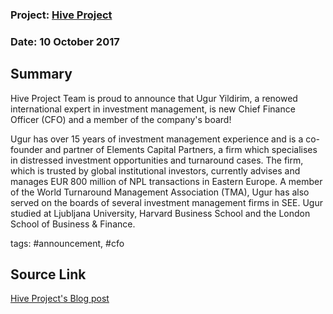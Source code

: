 ### Project: [Hive Project](../projects/hive.md)
### Date: 10 October 2017
## Summary
  
Hive Project Team is proud to announce that Ugur Yildirim, a renowed international expert in investment management, is new Chief Finance Officer (CFO) and a member of the company's board!
  
Ugur has over 15 years of investment management experience and is a co-founder and partner of Elements Capital Partners, a firm which specialises in distressed investment opportunities and turnaround cases.
The firm, which is trusted by global institutional investors, currently advises and manages EUR 800 million of NPL transactions in Eastern Europe.
A member of the World Turnaround Management Association (TMA), Ugur has also served on the boards of several investment management firms in SEE.
Ugur studied at Ljubljana University, Harvard Business School and the London School of Business & Finance.
  
tags: #announcement, #cfo
## Source Link
[Hive Project's Blog post](https://medium.com/hiveproject-net/adding-to-the-team-introducing-new-cfo-hive-project-board-member-e12ece753dd2) 
